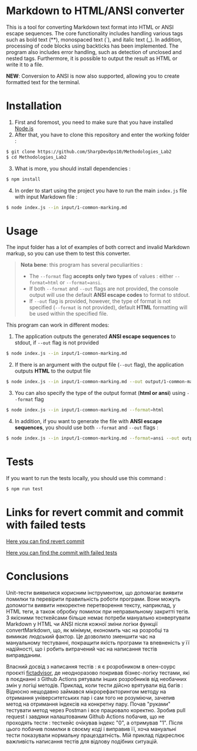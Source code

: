 # Markdown to HTML/ANSI converter 

This is a tool for converting Markdown text format into HTML or ANSI escape sequences. The core functionality includes handling 
various tags such as bold text (**), monospaced text (`), and italic text (_). In addition, processing of code blocks using 
backticks has been implemented. The program also includes error handling, such as detection of unclosed and nested tags.
Furthermore, it is possible to output the result as HTML or write it to a file.

**NEW**: Conversion to ANSI is now also supported, allowing you to create formatted text for the terminal.
# Installation

1. First and foremost, you need to make sure that you have installed [Node.js](https://nodejs.org/en) 
2. After that, you have to clone this repository and enter the working folder :
```bash
$ git clone https://github.com/SharpDevOps10/Methodologies_Lab2
$ cd Methodologies_Lab2
```
3. What is more, you should install dependencies : 
```bash
$ npm install
```
4. In order to start using the project you have to run the main `index.js` file with input Markdown file :
```bash
$ node index.js --in input/1-common-marking.md
```

# Usage 
The input folder has a lot of examples of both correct and invalid Markdown markup, so you can use them to test this converter. 

> **Nota bene**: this program has several peculiarities : 
> * The `--format` flag **accepts only two types** of values : either `--format=html` or `--format=ansi`.
> * If both `--format` and `--out` flags are not provided, the console output will use the default **ANSI escape codes** to format to stdout.
> * If `--out` flag is provided, however, the type of format is not specified (`--format` is not provided), default **HTML** formatting will be used within the specified file.

This program can work in different modes: 
1. The application outputs the generated **ANSI escape sequences** to stdout, if `--out` flag is not provided
```bash
$ node index.js --in input/1-common-marking.md
```
2. If there is an argument with the output file (`--out` flag), the application outputs **HTML** to the output file
```bash
$ node index.js --in input/1-common-marking.md --out output/1-common-marking.html
```
3. You can also specify the type of the output format (**html or ansi**) using `--format` flag
```bash
$ node index.js --in input/1-common-marking.md --format=html
```
4. In addition, if you want to generate the file with **ANSI escape sequences**, you should use both `--format` and `--out` flags : 
```bash
$ node index.js --in input/1-common-marking.md --format=ansi --out output/1-common-marking.txt
```

# Tests

If you want to run the tests locally, you should use this command : 
```bash
$ npm run test
```

# Links for revert commit and commit with failed tests

[Here you can find revert commit](https://github.com/SharpDevOps10/Methodologies_Lab2/commit/f662550ed02bb04cc3045e5b819931303130379a)

[Here you can find the commit with failed tests](https://github.com/SharpDevOps10/Methodologies_Lab2/commit/4903c3aac3c6015d94b3510a383b7f8854c2113a)


# Conclusions 

Unit-тести виявилися корисним інструментом, що допомагає виявити помилки та перевірити правильність роботи програми.
Вони можуть допомогти виявити некоректне перетворення тексту, наприклад, у HTML теги, а також обробку помилок при неправильному закритті тегів.
З якісними тесткейсами більше немає потреби мануально конвертувати Markdown у HTML чи ANSI після кожної зміни логіки функції convertMarkdown, що, як мінімум, економить час
на розробці та вимикає людський фактор. Це дозволило зменшити час на мануальному тестуванні, покращити якість програми та впевненість у її надійності, що і
робить витрачений час на написання тестів виправданим.

Власний досвід з написання тестів : я є розробником в опен-соурс проєкті [fictadvisor](https://github.com/fictadvisor/fictadvisor/tree/dev/fictadvisor-api), де неодноразово
покривав бізнес-логіку тестами, які в поєднанні з Github Actions рятували інших розробників від необачних змін у логіці методів. Приклад, коли тести дійсно врятували від багів :
Відносно нещодавно займався мікрорефакторингом методу на отримання університетських пар і сам того не розуміючи, зачепив метод на отримання індексів на конкретну пару.
Почав "руками" тестувати метод через Postman і все працювало коректно. Зробив pull request і завдяки налаштованим Github Actions побачив, що не проходять тести : тесткейс очікував
індекс "0", а отримував "1". Після цього побачив помилки в своєму коді і виправив її, хоча мануальні тести показували нормальну працездатність. Мій приклад підкреслює
важливість написання тестів для відлову подібних ситуацій.
